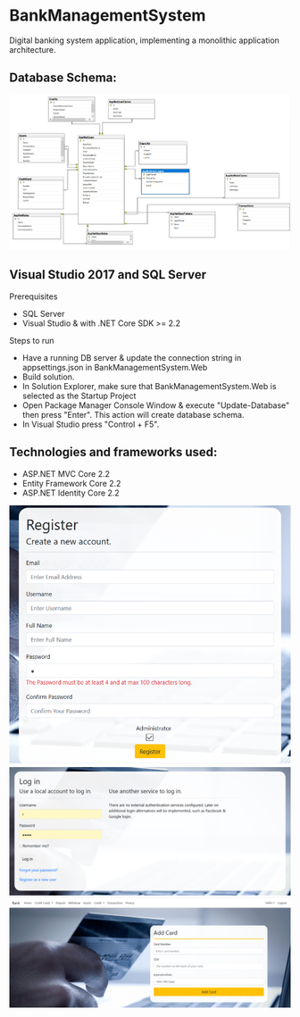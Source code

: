 # BankManagementSystem

Digital banking system application, implementing a monolithic application architecture.

## Database Schema:
![Sorry, error loading image of diagram](DBDiagram.png)

## Visual Studio 2017 and SQL Server
Prerequisites
* SQL Server
* Visual Studio & with .NET Core SDK >= 2.2

Steps to run
* Have a running DB server & update the connection string in appsettings.json in BankManagementSystem.Web
* Build solution.
* In Solution Explorer, make sure that BankManagementSystem.Web is selected as the Startup Project
* Open Package Manager Console Window & execute "Update-Database" then press "Enter". This action will create database schema.
* In Visual Studio press "Control + F5".

## Technologies and frameworks used:
* ASP.NET MVC Core 2.2
* Entity Framework Core 2.2
* ASP.NET Identity Core 2.2

![Sorry, error loading image of diagram](Register.png)
![Sorry, error loading image of diagram](Login.png)
![Sorry, error loading image of diagram](Homepage.png)